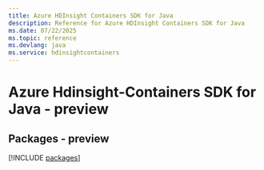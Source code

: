 ```yaml
---
title: Azure HDInsight Containers SDK for Java
description: Reference for Azure HDInsight Containers SDK for Java
ms.date: 07/22/2025
ms.topic: reference
ms.devlang: java
ms.service: hdinsightcontainers
---
```

# Azure Hdinsight-Containers SDK for Java - preview
## Packages - preview
[!INCLUDE [packages](hdinsight-containers-index.md)]